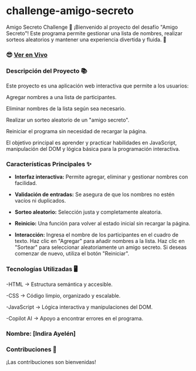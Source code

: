 # challenge-amigo-secreto
Amigo Secreto Challenge 🎁
¡Bienvenido al proyecto del desafío "Amigo Secreto"! Este programa permite gestionar una lista de nombres, realizar sorteos aleatorios y mantener una experiencia divertida y fluida. 🥳

### 😎 [Ver en Vivo](http://127.0.0.1:3000/challenge-amigo-secreto_esp-main/index.html)
### Descripción del Proyecto 📚
Este proyecto es una aplicación web interactiva que permite a los usuarios:

Agregar nombres a una lista de participantes.

Eliminar nombres de la lista según sea necesario.

Realizar un sorteo aleatorio de un "amigo secreto".

Reiniciar el programa sin necesidad de recargar la página.

El objetivo principal es aprender y practicar habilidades en JavaScript, manipulación del DOM y lógica básica para la programación interactiva.



### Características Principales ✨


- **Interfaz interactiva:** Permite agregar, eliminar y gestionar nombres con facilidad.


- **Validación de entradas:**
Se asegura de que los nombres no estén vacíos ni duplicados.



- **Sorteo aleatorio:**
Selección justa y completamente aleatoria.



- **Reinicio:** 
Una función para volver al estado inicial sin recargar la página.



- **Interacción:** 
Ingresa el nombre de los participantes en el cuadro de texto.
Haz clic en "Agregar" para añadir nombres a la lista.
Haz clic en "Sortear" para seleccionar aleatoriamente un amigo secreto.
Si deseas comenzar de nuevo, utiliza el botón "Reiniciar".


### Tecnologías Utilizadas 🖥️

-HTML → Estructura semántica y accesible.

-CSS → Código limpio, organizado y escalable.

-JavaScript → Lógica interactiva y manipulaciones del DOM.

-Copilot AI → Apoyo a encontrar errores en el programa.



### Nombre: [Indira Ayelén]


### Contribuciones 🤝
¡Las contribuciones son bienvenidas!
